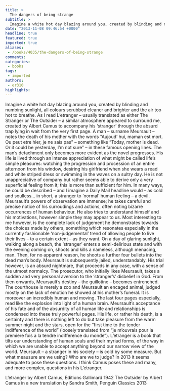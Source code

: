 ```yaml
---
title: >
  The dangers of being strange
subtitle: >
  Imagine a white hot day blazing around you, created by blinding and numbing sunlight, all colours scrubbed cleaner and brighter and the air too hot to breathe. As I read L’etranger – usually translated as either The Stranger or The Outsider – a similar atmosphere appeared to surround me...
date: "2013-11-08 09:46:54 +0000"
headline: true
featured: true
imported: true
aliases:
 - /books/4035/the-dangers-of-being-strange
comments:
categories:
 - books
tags:
 - imported
authors:
 - er310
highlights:
---
```


Imagine a white hot day blazing around you, created by blinding and numbing sunlight, all colours scrubbed cleaner and brighter and the air too hot to breathe. As I read L’etranger – usually translated as either The Stranger or The Outsider – a similar atmosphere appeared to surround me, created by Albert Camus to accompany his ‘stranger’ through the absurd trap lying in wait from the very first page.
 A man – surname Meursault – notes the death of his mother with the words “Aujoud’ hui, maman est mort. Ou peut etre hier, je ne sais pas” – something like “Today, mother is dead. Or it could be yesterday, I’m not sure” – in these famous opening lines.
 The man’s detachment only becomes more evident as the novel progresses. His life is lived through an intense appreciation of what might be called life’s simple pleasures: watching the progression and procession of an entire afternoon from his window, desiring his girlfriend when she wears a read and white striped dress or swimming in the waves on a sultry day. He is not unappreciative of company but rather seems able to derive only a very superficial feeling from it; this is more than sufficient for him. In many ways, he could be described – and I imagine a Daily Mail headline would – as cold and soulless… in short, a stranger to ‘normal’ human feeling – a devil.
 Meursault’s powers of observation are immense; he takes careful and precise notice of his surroudings and actions, often noting bizarre occurrences of human behaviour. He also tries to understand himself and his motivations, however simple they may appear to us. Most interesting to me however, is the complete lack of judgement he demonstrates towards the choices made by others, something which resonates especially in the currently fashionable ‘non-judgemental’ trend of allowing people to live their lives – to a certain extent – as they want.
 On a day of glaring sunlight, walking along a beach, the ‘stranger’ enters a semi-delirious state and with the evening coming on, shoots and kills a nameless, although menacing, man. Then, for no apparent reason, he shoots a further four bullets into the dead man’s body. Meursault is subsequently jailed, understandably.
 His trial however, is an absurd nightmare, that proceeds in any case, with a sense of the utmost normalcy.
 The prosecutor, who initially likes Meursault, takes a sudden and very personal aversion to the ‘stranger’s’ disbelief in God. From then onwards, Meursault’s destiny – the guillotine – becomes entrenched. The courthouse is merely a zoo and Meursault an encaged animal, judged mostly on the lack of emotion he showed at his mother’s funeral.
 It is moreover an incredibly human and moving. The last four pages especially, read like the explosion into light of a human brain. Meursault’s acceptance of his fate and of the absurdity of all human life and relationships is condensed into these truly powerful pages. His life, or rather his death, is a certainty and there is nothing left to do but take pleasure from the warm summer night and the stars, open for the “first time to the tender indifference of the world” (loosely translated from “je m’ouvrais pour la premiere fois a la tendre indifference du monde”).
 L’etranger is a book that tilts our understanding of human souls and their myriad forms, of the way in which we are unable to accept anything beyond our narrow view of the world. Meursault – a stranger in his society – is cold by some measure. But what meausure are we using? Who are we to judge? In 2013 it seems adequate to pose these questions. I think Camus poses these and many, and more complex, questions in his L’etranger.

L’etranger by Albert Camus, Editions Gallimard 1942
 The Outsider by Albert Camus in a new translation by Sandra Smith, Penguin Classics 2013
